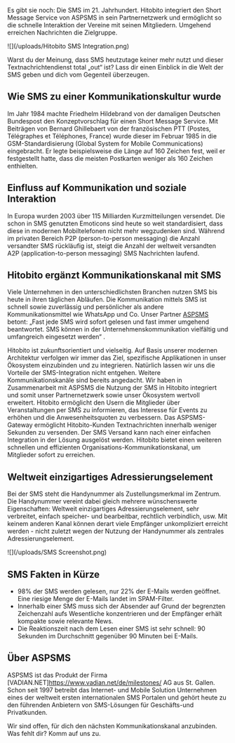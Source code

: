 Es gibt sie noch: Die SMS im 21. Jahrhundert. Hitobito integriert den Short Message Service von ASPSMS in sein Partnernetzwerk und ermöglicht so die schnelle Interaktion der Vereine mit seinen Mitgliedern. Umgehend erreichen Nachrichten die Zielgruppe. 

![](/uploads/Hitobito SMS Integration.png)

Warst du der Meinung, dass SMS heutzutage keiner mehr nutzt und dieser Textnachrichtendienst total „out“ ist? Lass dir einen Einblick in die Welt der SMS geben und dich vom Gegenteil überzeugen.

## Wie SMS zu einer Kommunikationskultur wurde
Im Jahr 1984 machte Friedhelm Hildebrand von der damaligen Deutschen Bundespost den Konzeptvorschlag für einen Short Message Service. Mit Beiträgen von Bernard Ghillebaert von der französischen PTT (Postes, Télégraphes et Téléphones, France) wurde dieser im Februar 1985 in die GSM-Standardisierung (Global System for Mobile Communications) eingebracht. Er legte beispielsweise die Länge auf 160 Zeichen fest, weil er festgestellt hatte, dass die meisten Postkarten weniger als 160 Zeichen enthielten.

## Einfluss auf Kommunikation und soziale Interaktion
In Europa wurden 2003 über 115 Milliarden Kurzmitteilungen versendet. Die schon in SMS genutzten Emoticons sind heute so weit standardisiert, dass diese in modernen Mobiltelefonen nicht mehr wegzudenken sind. Während im privaten Bereich P2P (person-to-person messaging) die Anzahl versandter SMS rückläufig ist, steigt die Anzahl der weltweit versandten A2P (application-to-person messaging) SMS Nachrichten laufend. 

## Hitobito ergänzt Kommunikationskanal mit SMS
Viele Unternehmen in den unterschiedlichsten Branchen nutzen SMS bis heute in ihren täglichen Abläufen. Die Kommunikation mittels SMS ist schnell sowie zuverlässig und persönlicher als andere Kommunikationsmittel wie WhatsApp und Co. 
Unser Partner [ASPSMS](https://www.aspsms.com/de/) betont: „Fast jede SMS wird sofort gelesen und fast immer umgehend beantwortet. SMS können in der Unternehmenskommunikation vielfältig und umfangreich eingesetzt werden“ .

Hitobito ist zukunftsorientiert und vielseitig. Auf Basis unserer modernen Architektur verfolgen wir immer das Ziel, spezifische Applikationen in unser Ökosystem einzubinden und zu integrieren. Natürlich lassen wir uns die Vorteile der SMS-Integration nicht entgehen. Weitere Kommunikationskanäle sind bereits angedacht.
Wir haben in Zusammenarbeit mit ASPSMS die Nutzung der SMS in Hitobito integriert und somit unser Partnernetzwerk sowie unser Ökosystem wertvoll erweitert. Hitobito ermöglicht den Usern die Mitglieder über Veranstaltungen per SMS zu informieren, das Interesse für Events zu erhöhen und die Anwesenheitsquoten zu verbessern.
Das ASPSMS-Gateway ermöglicht Hitobito-Kunden Textnachrichten innerhalb weniger Sekunden zu versenden. Der SMS Versand kann nach einer einfachen Integration in der Lösung ausgelöst werden. Hitobito bietet einen weiteren schnellen und effizienten Organisations-Kommunikationskanal, um Mitglieder sofort zu erreichen.

## Weltweit einzigartiges Adressierungselement
Bei der SMS steht die Handynummer als Zustellungsmerkmal im Zentrum. 
Die Handynummer vereint dabei gleich mehrere wünschenswerte Eigenschaften:
Weltweit einzigartiges Adressierungselement, sehr verbreitet, einfach speicher- und bearbeitbar, rechtlich verbindlich, usw.
Mit keinem anderen Kanal können derart viele Empfänger unkompliziert erreicht werden - nicht zuletzt wegen der Nutzung der Handynummer als zentrales Adressierungselement.

![](/uploads/SMS Screenshot.png)

## SMS Fakten in Kürze
- 98% der SMS werden gelesen, nur 22% der E-Mails werden geöffnet. Eine riesige Menge der E-Mails landet im SPAM-Filter.
- Innerhalb einer SMS muss sich der Absender auf Grund der begrenzten Zeichenzahl aufs Wesentliche konzentrieren und der Empfänger erhält kompakte sowie relevante News.
- Die Reaktionszeit nach dem Lesen einer SMS ist sehr schnell: 90 Sekunden im Durchschnitt gegenüber 90 Minuten bei E-Mails.


## Über ASPSMS
ASPSMS ist das Produkt der Firma [VADIAN.NET]https://www.vadian.net/de/milestones/ AG aus St. Gallen. Schon seit 1997 betreibt das Internet- und Mobile Solution Unternehmen eines der weltweit ersten internationalen SMS Portalen und gehört heute zu den führenden Anbietern von SMS-Lösungen für Geschäfts-und Privatkunden. 

Wir sind offen, für dich den nächsten Kommunikationskanal anzubinden. Was fehlt dir? Komm auf uns zu.
